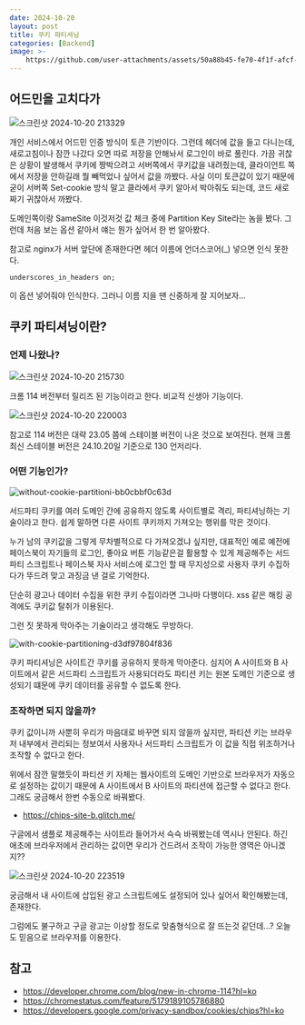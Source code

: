 ```yaml
---
date: 2024-10-20
layout: post
title: 쿠키 파티셔닝
categories: [Backend]
image: >-
    https://github.com/user-attachments/assets/50a88b45-fe70-4f1f-afcf-eac0854235f1
---
```


## 어드민을 고치다가

![스크린샷 2024-10-20 213329](https://github.com/user-attachments/assets/4ef5aff0-69c8-4398-a997-6ce3b2c97e1c)

개인 서비스에서 어드민 인증 방식이 토큰 기반이다. 
그런데 헤더에 값을 들고 다니는데, 새로고침이나 잠깐 나갔다 오면 따로 저장을 안해놔서 로그인이 바로 풀린다.
가끔 귀찮은 상황이 발생해서 쿠키에 짱박으려고 서버쪽에서 쿠키값을 내려줬는데, 클라이언트 쪽에서 저장을 안하길래 뭘 빼먹었나 싶어서 값을 까봤다. 사실 이미 토큰값이 있기 때문에 굳이 서버쪽 Set-cookie 방식 말고 클라에서 쿠키 알아서 박아줘도 되는데, 코드 새로 짜기 귀찮아서 까봤다.

도메인쪽이랑 SameSite 이것저것 값 체크 중에 Partition Key Site라는 놈을 봤다.
그런데 처음 보는 옵션 같아서 얘는 뭔가 싶어서 한 번 알아봤다.  

참고로 nginx가 서버 앞단에 존재한다면 헤더 이름에 언더스코어(_) 넣으면 인식 못한다. 
```
underscores_in_headers on;
```
이 옵션 넣어줘야 인식한다. 그러니 이름 지을 땐 신중하게 잘 지어보자...

## 쿠키 파티셔닝이란?

### 언제 나왔나?

![스크린샷 2024-10-20 215730](https://github.com/user-attachments/assets/f97f8754-955d-4e18-b0e9-4e5c562b6aaf)

크롬 114 버전부터 릴리즈 된 기능이라고 한다. 비교적 신생아 기능이다.

![스크린샷 2024-10-20 220003](https://github.com/user-attachments/assets/4fbd8778-8294-479d-9e0c-04a110129b42)

참고로 114 버전은 대략 23.05 쯤에 스테이블 버전이 나온 것으로 보여진다.
현재 크롬 최신 스테이블 버전은 24.10.20일 기준으로 130 언저리다.

### 어떤 기능인가?

![without-cookie-partitioni-bb0cbbf0c63d](https://github.com/user-attachments/assets/a65b04a6-549b-44d6-a549-d35778721d99)

서드파티 쿠키를 여러 도메인 간에 공유하지 않도록 사이트별로 격리, 파티셔닝하는 기술이라고 한다. 쉽게 말하면 다른 사이트 쿠키까지 가져오는 행위를 막은 것이다. 

누가 남의 쿠키값을 그렇게 무차별적으로 다 가져오겠냐 싶지만, 대표적인 예로 예전에 페이스북이 자기들의 로그인, 좋아요 버튼 기능같은걸 활용할 수 있게 제공해주는 서드파티 스크립트나 페이스북 자사 서비스에 로그인 할 때 무지성으로 사용자 쿠키 수집하다가 뚜드려 맞고 과징금 낸 걸로 기억한다. 

단순히 광고나 데이터 수집을 위한 쿠키 수집이라면 그나마 다행이다. 
xss 같은 해킹 공격에도 쿠키값 탈취가 이용된다.

그런 짓 못하게 막아주는 기술이라고 생각해도 무방하다.

![with-cookie-partitioning-d3df97804f836](https://github.com/user-attachments/assets/d037cf1f-5bb1-489c-8a1e-0d559ecaaf7a)

쿠키 파티셔닝은 사이트간 쿠키를 공유하지 못하게 막아준다.
심지어 A 사이트와 B 사이트에서 같은 서드파티 스크립트가 사용되더라도 파티션 키는 원본 도메인 기준으로 생성되기 떄문에 쿠키 데이터를 공유할 수 없도록 한다.

### 조작하면 되지 않을까?

쿠키 값이니까 사뿐히 우리가 마음대로 바꾸면 되지 않을까 싶지만,
파티션 키는 브라우저 내부에서 관리되는 정보여서 사용자나 서드파티 스크립트가 이 값을 직접 위조하거나 조작할 수 없다고 한다. 

위에서 잠깐 말했듯이 파티션 키 자체는 웹사이트의 도메인 기반으로 브라우저가 자동으로 설정하는 값이기 때문에 A 사이트에서 B 사이트의 파티션에 접근할 수 없다고 한다. 그래도 궁금해서 한번 수동으로 바꿔봤다.

- https://chips-site-b.glitch.me/

구글에서 샘플로 제공해주는 사이트라 들어가서 슥슥 바꿔봤는데 역시나 안된다.
하긴 애초에 브라우저에서 관리하는 값이면 우리가 건드려서 조작이 가능한 영역은 아니겠지??

![스크린샷 2024-10-20 223519](https://github.com/user-attachments/assets/d4713c08-04a3-4fd4-bec3-a2b4530d9743)


궁금해서 내 사이트에 삽입된 광고 스크립트에도 설정되어 있나 싶어서 확인해봤는데, 존재한다.

그럼에도 불구하고 구글 광고는 이상할 정도로 맞춤형식으로 잘 뜨는것 같던데...? 오늘도 믿음으로 브라우저를 이용한다.



## 참고

- https://developer.chrome.com/blog/new-in-chrome-114?hl=ko
- https://chromestatus.com/feature/5179189105786880
- https://developers.google.com/privacy-sandbox/cookies/chips?hl=ko